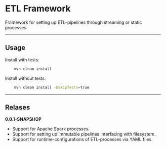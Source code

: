 # ETL Framework

Framework for setting up ETL-pipelines through streaming or static processes.

---

## Usage

Install with tests:
```bash
    mvn clean install
```

Install without tests:
```bash
    mvn clean install -DskipTests=true
```

---

## Relases

**0.0.1-SNAPSHOP**
- Support for Apache Spark processes.
- Support for setting up immutable pipelines interfacing with filesystem.
- Support for runtime-configurations of ETL-processes via YAML files.